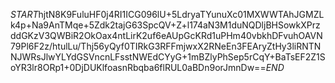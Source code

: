 $START$hjtN8K9FuluHF0j4RI1ICG096lU+5LdryaTYunuXc01MXWWTAhJGMZLk4p+Na9AnTMqe+5Zdk2tajG63SpcQV+Z+l174aN3M1duNQDljBHSowkXPrzddGKzV3QWBiR2OkOax4ntLirK2uf6eAUpGcKRd1uPHm40vbkhDFvuhOAVN79Pl6F2z/htulLu/Thj56yQyf0TIRkG3RFFmjwxX2RNeEn3FEAryZtHy3liRNTNNJWRsJlwYLYdGSVncnLFsstNWEdCYyG+1mBZlyPhSep5rCqY+BaTsEF2Z1SoYR3lr8ORp1+0DjDUKlfoasnRbqba6flRUL0aBDn9orJmnDw==$END$